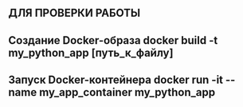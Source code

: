 ДЛЯ ПРОВЕРКИ РАБОТЫ
------------------------------------------------------
Создание Docker-образа
docker build -t my_python_app [путь_к_файлу]
------------------------------------------------------
Запуск Docker-контейнера
docker run -it --name my_app_container my_python_app
------------------------------------------------------

